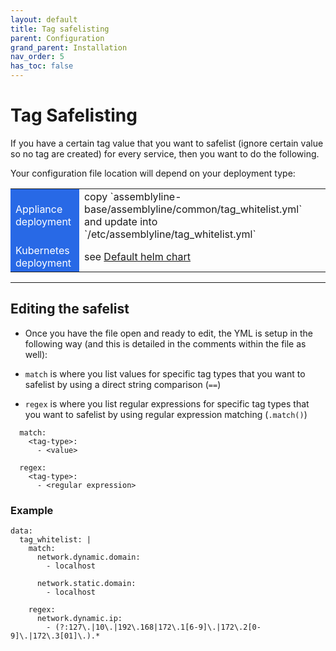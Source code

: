```yaml
---
layout: default
title: Tag safelisting
parent: Configuration
grand_parent: Installation
nav_order: 5
has_toc: false
---
```


# Tag Safelisting

If you have a certain tag value that you want to safelist (ignore certain value so no tag are created) for every service, then 
you want to do the following.

Your configuration file location will depend on your deployment type:

<table>
<tr>
<td style="background-color:#2869e6"><text style="color:white;">Appliance deployment</text></td>
<td> copy `assemblyline-base/assemblyline/common/tag_whitelist.yml` and update into `/etc/assemblyline/tag_whitelist.yml` </td>
</tr>
<tr>
<td style="background-color:#2869e6"><text style="color:white;">Kubernetes deployment</text></td>
<td> see <a href="https://github.com/CybercentreCanada/assemblyline-helm-chart/blob/master/assemblyline/values.yaml"> Default helm chart</a> </td>
</tr>
</table>

<hr>
  
  
## Editing the safelist
- Once you have the file open and ready to edit, the YML is setup in the following way (and this is detailed in the comments within the file as well):

- `match` is where you list values for specific tag types that you want to safelist by using a direct string comparison (`==`)
- `regex` is where you list regular expressions for specific tag types that you want to safelist by using regular expression matching (`.match()`)
```
  match:
    <tag-type>:
      - <value>

  regex:
    <tag-type>:
      - <regular expression>
```

### Example
```
data:
  tag_whitelist: |
    match:
      network.dynamic.domain:
        - localhost

      network.static.domain:
        - localhost

    regex:
      network.dynamic.ip:
        - (?:127\.|10\.|192\.168|172\.1[6-9]\.|172\.2[0-9]\.|172\.3[01]\.).*
```